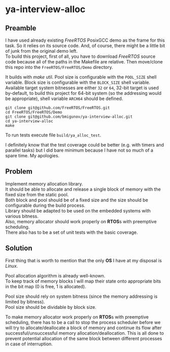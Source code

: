 # ya-interview-alloc

## Preamble

I have used already existing _FreeRTOS_ PosixGCC demo as the frame for this
task. So it relies on its source code. And, of course, there might be a little
bit of junk from the original demo left.  
To build this project, first of all, you have to download _FreeRTOS_ source code
because all of the paths in the Makefile are relative. Then move/clone this repo
into the `FreeRTOS/FreeRTOS/Demo` directory.

It builds with _make_ util. Pool size is configurable with the `POOL_SIZE` shell
variable. Block size is configurable with the `BLOCK_SIZE` shell variable.
Available target system bitnesses are either `32` or `64`, 32-bit target is used
by-default, to build this project for 64-bit system (so the addressing would be
appropriate), shell variable `ARCH64` should be defined.

```
git clone git@github.com/FreeRTOS/FreeRTOS.git
cd FreeRTOS/FreeRTOS/Demo
git clone git@github.com/bmigunov/ya-interview-alloc.git
cd ya-interview-alloc
make
```

To run tests execute file `build/ya_alloc_test`.

I definitely know that the test coverage could be better (e.g. with timers and
parallel tasks) but I did bare minimum because I have not so much of a spare
time. My apologies.

## Problem

Implement memory allocation library.  
It should be able to allocate and release a single block of memory with the
fixed size from the static pool.  
Both block and pool should be of a fixed size and the size should be
configurable during the build process.  
Library should be adapted to be used on the embedded systems with various
bitness.  
Also, memory allocator should work properly on **RTOS**s with preemptive
scheduling.  
There also has to be a set of unit tests with the basic coverage.

## Solution

First thing that is worth to mention that the only **OS** I have at my disposal
is _Linux_.

Pool allocation algorithm is already well-known.  
To keep track of memory blocks I will map their state onto appropriate bits in
the bit map (0 is free, 1 is allocated).

Pool size should rely on system bitness (since the memory addressing is limited
by bitness).  
Pool size should be dividable by block size.

To make memory allocator work properly on **RTOS**s with preemptive scheduling,
there has to be a call to stop the process scheduler before we will try to
allocate/deallocate a block of memory and continue its flow after
successful/unsuccessful memory allocation/deallocation. This is all done to
prevent potential allocation of the same block between different processes in
case of interruption.
